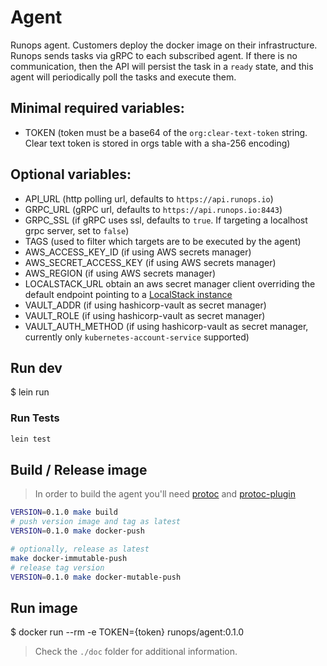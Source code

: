 # Agent

Runops agent. Customers deploy the docker image on their infrastructure.
Runops sends tasks via gRPC to each subscribed agent. If there is no communication,
then the API will persist the task in a `ready` state, and this agent will periodically
poll the tasks and execute them.

## Minimal required variables:
- TOKEN (token must be a base64 of the `org:clear-text-token` string. Clear text token is stored in orgs table with a sha-256 encoding)

## Optional variables:
- API_URL (http polling url, defaults to `https://api.runops.io`)
- GRPC_URL (gRPC url, defaults to `https://api.runops.io:8443`)
- GRPC_SSL (if gRPC uses ssl, defaults to `true`. If targeting a localhost grpc server, set to `false`)
- TAGS (used to filter which targets are to be executed by the agent)
- AWS_ACCESS_KEY_ID (if using AWS secrets manager)
- AWS_SECRET_ACCESS_KEY (if using AWS secrets manager)
- AWS_REGION (if using AWS secrets manager)
- LOCALSTACK_URL obtain an aws secret manager client overriding the default endpoint pointing to a [LocalStack instance](https://github.com/localstack/localstack)
- VAULT_ADDR (if using hashicorp-vault as secret manager)
- VAULT_ROLE (if using hashicorp-vault as secret manager)
- VAULT_AUTH_METHOD (if using hashicorp-vault as secret manager, currently only `kubernetes-account-service` supported)

## Run dev
$ lein run

### Run Tests

```sh
lein test
```

## Build / Release image

> In order to build the agent you'll need [protoc](https://grpc.io/docs/protoc-installation/) and [protoc-plugin](https://github.com/protojure/protoc-plugin#installation)

```sh
VERSION=0.1.0 make build
# push version image and tag as latest
VERSION=0.1.0 make docker-push

# optionally, release as latest
make docker-immutable-push
# release tag version
VERSION=0.1.0 make docker-mutable-push
```

## Run image
$ docker run --rm -e TOKEN={token} runops/agent:0.1.0

> Check the `./doc` folder for additional information.